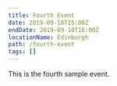 ```yaml
---
title: Fourth Event
date: 2019-09-18T15:00Z
endDate: 2019-09-18T16:00Z
locationName: Edinburgh
path: /fourth-event
tags: []
---
```


This is the fourth sample event.